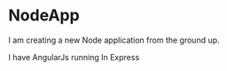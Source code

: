 # NodeApp

I am creating a new Node application from the ground up.

I have AngularJs running In Express

